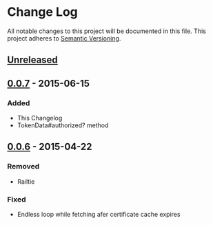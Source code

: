 # Change Log
All notable changes to this project will be documented in this file.
This project adheres to [Semantic Versioning](http://semver.org/).

## [Unreleased][unreleased]

## [0.0.7] - 2015-06-15
### Added
- This Changelog
- TokenData#authorized? method

## [0.0.6] - 2015-04-22
### Removed
- Railtie
### Fixed
- Endless loop while fetching afer certificate cache expires

[unreleased]: https://github.com/PRX/rack-prx_auth/compare/v0.0.7...HEAD
[0.0.7]: https://github.com/PRX/rack-prx_auth/compare/v0.0.6...v0.0.7
[0.0.6]: https://github.com/PRX/rack-prx_auth/compare/v0.0.5...v0.0.6
